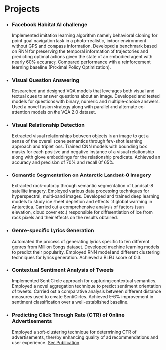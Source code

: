 <h1>Projects</h1>
<ul>
  <h3><li>Facebook Habitat AI challenge</li></h3>
  Implemented imitation learning algorithm namely behavioral cloning for point goal navigation task in a photo-realistic, indoor environment without GPS and compass   information. Developed a benchmark based on RNN for preserving the temporal information of trajectories and predicting optimal actions given the state of an         embodied agent with nearly 60% accuracy. Compared performance with a reinforcement learning baseline (Proximal Policy Optimization).
  <h3><li>Visual Question Answering</li></h3>
  Researched and designed VQA models that leverages both visual and textual cues to answer questions about an image. Developed and tested models for questions with   binary, numeric and multiple-choice answers. Used a novel fusion strategy along with parallel and alternate co-attention models on the VQA 2.0 dataset.
  <h3><li>Visual Relationship Detection</li></h3>
  Extracted visual relationships between objects in an image to get a sense of the overall scene semantics through few-shot learning approach and triplet loss.       Trained CNN models with bounding box masks for each positive and negative instance of a visual relationship along with glove embeddings for the relationship         predicate. Achieved an accuracy and precision of 70% and recall 0f 65%. 
  <h3><li>Semantic Segmentation on Antarctic Landsat-8 Imagery</li></h3>
  Extracted rock-outcrop through semantic segmentation of Landsat-8 satellite imagery. Employed various data processing techniques for hyperspectral, multi-band       images. Developed and trained deep learning models to study ice sheet depletion and effects of global warming in Antarctica. Carried out a comprehensive analysis   of factors (sun elevation, cloud cover etc.) responsible for differentiation of ice from rock pixels and their effects on the results obtained.
  <h3><li>Genre-specific Lyrics Generation</li></h3>
  Automated the process of generating lyrics specific to ten different genres from Million Songs dataset. Developed machine learning models to predict their           popularity. Employed RNN model and different clustering techniques for lyrics generation. Achieved a BLEU score of 0.3.
  <h3><li>Contextual Sentiment Analysis of Tweets</li></h3>
  Implemented SentiCircle approach for capturing contextual semantics. Employed a novel aggregation technique to predict sentiment orientation of tweets. Carried     out a comparative analysis between different distance measures used to create SentiCirles. Achieved 5-6% improvement in sentiment classification over a well-established baseline.  
  <h3><li>Predicting Click Through Rate (CTR) of Online Advertisements</li></h3>
  Employed a soft-clustering technique for determining CTR of advertisements, thereby enhancing quality of ad recommendations and user experience. 
  <a href=https://link.springer.com/chapter/10.1007/978-981-32-9949-8_1>See Publication</a>
 </ul>
